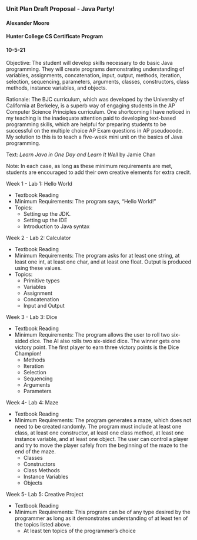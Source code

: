 ### Unit Plan Draft Proposal - Java Party!
#### Alexander Moore
#### Hunter College CS Certificate Program
#### 10-5-21

Objective:  The student will develop skills necessary to do basic Java programming.  They will create programs demonstrating understanding of variables, assignments, concatenation, input, output, methods, iteration, selection, sequencing, parameters, arguments, classes, constructors, class methods, instance variables, and objects.

Rationale:  The BJC curriculum, which was developed by the University of California at Berkeley, is a superb way of engaging students in the AP Computer Science Principles curriculum.  One shortcoming I have noticed in my teaching is the inadequate attention paid to developing text-based programming skills, which are helpful for preparing students to be successful on the multiple choice AP Exam questions in AP pseudocode.  My solution to this is to teach a five-week mini unit on the basics of Java programming.

Text:  *Learn Java in One Day and Learn It Well* by Jamie Chan

Note:  In each case, as long as these minimum requirements are met, students are encouraged to add their own creative elements for extra credit.

Week 1 - Lab 1:  Hello World
* Textbook Reading
* Minimum Requirements:  The program says, “Hello World!”
* Topics:  
  * Setting up the JDK.
  * Setting up the IDE
  * Introduction to Java syntax

Week 2 - Lab 2:  Calculator
* Textbook Reading
* Minimum Requirements:  The program asks for at least one string, at least one int, at least one char, and at least one float.  Output is produced using these values.  
* Topics:
  * Primitive types
  * Variables
  * Assignment
  * Concatenation
  * Input and Output

Week 3 - Lab 3:  Dice
* Textbook Reading
* Minimum Requirements:  The program allows the user to roll two six-sided dice.  The AI also rolls two six-sided dice.  The winner gets one victory point.  The first player to earn three victory points is the Dice Champion!
  * Methods
  * Iteration
  * Selection
  * Sequencing
  * Arguments
  * Parameters

Week 4- Lab 4:  Maze
* Textbook Reading
* Minimum Requirements:  The program generates a maze, which does not need to be created randomly.  The program must include at least one class, at least one constructor, at least one class method, at least one instance variable, and at least one object.  The user can control a player and try to move the player safely from the beginning of the maze to the end of the maze.
  * Classes
  * Constructors
  * Class Methods
  * Instance Variables
  * Objects

Week 5- Lab 5:  Creative Project  
* Textbook Reading
* Minimum Requirements:  This program can be of any type desired by the programmer as long as it demonstrates understanding of at least ten of the topics listed above.
  * At least ten topics of the programmer’s choice

